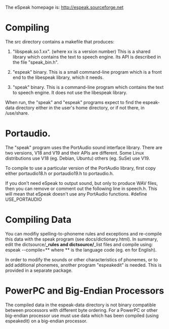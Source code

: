 
The eSpeak homepage is:  http://espeak.sourceforge.net


Compiling
=========

The  src  directory contains a makefile that produces:

1.  "libspeak.so.1.xx".  (where xx is a version number)
    This is a shared library which contains the text to speech engine.
    Its API is described in the file "speak_bin.h".

2.  "espeak" binary.  This is a small command-line program which is a front
    end to the libespeak library, which it needs.

3.  "speak"  binary.  This is a command-line program which contains the
    text to speech engine. It does not use the libespeak library.


When run, the "speak" and "espeak" programs expect to find the  espeak-data
directory either in the user's home directory, or if not there, in /use/share.


Portaudio.
========== 

The "speak" program uses the PortAudio sound interface library.  There are two
versions, V18 and V19 and their APIs are different.  Some Linux distributions
use V18 (eg. Debian, Ubuntu) others (eg. SuSe) use V19.

To compile to use a particular version of the PortAudio library, first copy
either  portaudio18.h  or  portaudio19.h  to  portaudio.h.

If you don't need eSpeak to output sound, but only to produce WAV files,
then you can remove or comment out the following line in  speech.h.
This will mean that eSpeak doesn't use any PortAudio functions.
 #define  USE_PORTAUDIO


Compiling Data
==============

You can modifiy spelling-to-phoneme rules and exceptions and re-compile this
data with the  speak  program (see  docs/dictionary.html). In summary, edit
the dictsource/**_rules and dictsource/**_list files and compile using:
   espeak --compile=**
where ** is the language code (eg. en for English).

In order to modify the sounds or other characteristics of phonemes, or
to add additional phonemes, another program "espeakedit" is needed. This
is provided in a separate package.


PowerPC and Big-Endian Processors
=================================

The compiled data in the espeak-data directory is not binary compatible between
processors with different byte ordering.  For a PowerPC or other big-endian
processor use must use data which has been compiled (using espeakedit) on
a big-endian processor.